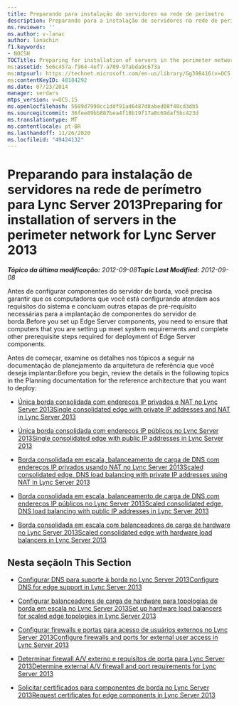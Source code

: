 ```yaml
---
title: Preparando para instalação de servidores na rede de perímetro
description: Preparando para a instalação de servidores na rede de perímetro.
ms.reviewer: ''
ms.author: v-lanac
author: lanachin
f1.keywords:
- NOCSH
TOCTitle: Preparing for installation of servers in the perimeter network
ms:assetid: 5e6c457a-f964-4ef7-a709-97abda9c673a
ms:mtpsurl: https://technet.microsoft.com/en-us/library/Gg398416(v=OCS.15)
ms:contentKeyID: 48184292
ms.date: 07/23/2014
manager: serdars
mtps_version: v=OCS.15
ms.openlocfilehash: 5689d7990cc1ddf91ad6487d8abed08f40cd3db5
ms.sourcegitcommit: 36fee89bb887bea4f18b19f17a8c69daf5bc423d
ms.translationtype: MT
ms.contentlocale: pt-BR
ms.lasthandoff: 11/26/2020
ms.locfileid: "49424132"
---
```

# <a name="preparing-for-installation-of-servers-in-the-perimeter-network-for-lync-server-2013"></a><span data-ttu-id="cb177-103">Preparando para instalação de servidores na rede de perímetro para Lync Server 2013</span><span class="sxs-lookup"><span data-stu-id="cb177-103">Preparing for installation of servers in the perimeter network for Lync Server 2013</span></span>

<div data-xmlns="http://www.w3.org/1999/xhtml">

<div class="topic" data-xmlns="http://www.w3.org/1999/xhtml" data-msxsl="urn:schemas-microsoft-com:xslt" data-cs="https://msdn.microsoft.com/">

<div data-asp="https://msdn2.microsoft.com/asp">



</div>

<div id="mainSection">

<div id="mainBody"><span data-ttu-id="cb177-104">

<span> </span></span><span class="sxs-lookup"><span data-stu-id="cb177-104">

<span> </span></span></span>

<span data-ttu-id="cb177-105">_**Tópico da última modificação:** 2012-09-08_</span><span class="sxs-lookup"><span data-stu-id="cb177-105">_**Topic Last Modified:** 2012-09-08_</span></span>

<span data-ttu-id="cb177-106">Antes de configurar componentes do servidor de borda, você precisa garantir que os computadores que você está configurando atendam aos requisitos do sistema e concluam outras etapas de pré-requisito necessárias para a implantação de componentes do servidor de borda.</span><span class="sxs-lookup"><span data-stu-id="cb177-106">Before you set up Edge Server components, you need to ensure that computers that you are setting up meet system requirements and complete other prerequisite steps required for deployment of Edge Server components.</span></span>

<span data-ttu-id="cb177-107">Antes de começar, examine os detalhes nos tópicos a seguir na documentação de planejamento da arquitetura de referência que você deseja implantar:</span><span class="sxs-lookup"><span data-stu-id="cb177-107">Before you begin, review the details in the following topics in the Planning documentation for the reference architecture that you want to deploy:</span></span>

  - [<span data-ttu-id="cb177-108">Única borda consolidada com endereços IP privados e NAT no Lync Server 2013</span><span class="sxs-lookup"><span data-stu-id="cb177-108">Single consolidated edge with private IP addresses and NAT in Lync Server 2013</span></span>](lync-server-2013-single-consolidated-edge-with-private-ip-addresses-and-nat.md)

  - [<span data-ttu-id="cb177-109">Única borda consolidada com endereços IP públicos no Lync Server 2013</span><span class="sxs-lookup"><span data-stu-id="cb177-109">Single consolidated edge with public IP addresses in Lync Server 2013</span></span>](lync-server-2013-single-consolidated-edge-with-public-ip-addresses.md)

  - [<span data-ttu-id="cb177-110">Borda consolidada em escala, balanceamento de carga de DNS com endereços IP privados usando NAT no Lync Server 2013</span><span class="sxs-lookup"><span data-stu-id="cb177-110">Scaled consolidated edge, DNS load balancing with private IP addresses using NAT in Lync Server 2013</span></span>](lync-server-2013-scaled-consolidated-edge-dns-load-balancing-with-private-ip-addresses-using-nat.md)

  - [<span data-ttu-id="cb177-111">Borda consolidada em escala, balanceamento de carga de DNS com endereços IP públicos no Lync Server 2013</span><span class="sxs-lookup"><span data-stu-id="cb177-111">Scaled consolidated edge, DNS load balancing with public IP addresses in Lync Server 2013</span></span>](lync-server-2013-scaled-consolidated-edge-dns-load-balancing-with-public-ip-addresses.md)

  - [<span data-ttu-id="cb177-112">Borda consolidada em escala com balanceadores de carga de hardware no Lync Server 2013</span><span class="sxs-lookup"><span data-stu-id="cb177-112">Scaled consolidated edge with hardware load balancers in Lync Server 2013</span></span>](lync-server-2013-scaled-consolidated-edge-with-hardware-load-balancers.md)

<div>

## <a name="in-this-section"></a><span data-ttu-id="cb177-113">Nesta seção</span><span class="sxs-lookup"><span data-stu-id="cb177-113">In This Section</span></span>

  - [<span data-ttu-id="cb177-114">Configurar DNS para suporte à borda no Lync Server 2013</span><span class="sxs-lookup"><span data-stu-id="cb177-114">Configure DNS for edge support in Lync Server 2013</span></span>](lync-server-2013-configure-dns-for-edge-support.md)

  - [<span data-ttu-id="cb177-115">Configurar balanceadores de carga de hardware para topologias de borda em escala no Lync Server 2013</span><span class="sxs-lookup"><span data-stu-id="cb177-115">Set up hardware load balancers for scaled edge topologies in Lync Server 2013</span></span>](lync-server-2013-set-up-hardware-load-balancers-for-scaled-edge-topologies.md)

  - [<span data-ttu-id="cb177-116">Configurar firewalls e portas para acesso de usuários externos no Lync Server 2013</span><span class="sxs-lookup"><span data-stu-id="cb177-116">Configure firewalls and ports for external user access in Lync Server 2013</span></span>](lync-server-2013-configure-firewalls-and-ports-for-external-user-access.md)

  - [<span data-ttu-id="cb177-117">Determinar firewall A/V externo e requisitos de porta para Lync Server 2013</span><span class="sxs-lookup"><span data-stu-id="cb177-117">Determine external A/V firewall and port requirements for Lync Server 2013</span></span>](lync-server-2013-determine-external-a-v-firewall-and-port-requirements.md)

  - [<span data-ttu-id="cb177-118">Solicitar certificados para componentes de borda no Lync Server 2013</span><span class="sxs-lookup"><span data-stu-id="cb177-118">Request certificates for edge components in Lync Server 2013</span></span>](lync-server-2013-request-certificates-for-edge-components.md)

<span data-ttu-id="cb177-119"></div>

</div>

<span> </span>

</div>

</div>

</span><span class="sxs-lookup"><span data-stu-id="cb177-119"></div>

</div>

<span> </span>

</div>

</div>

</span></span></div>

